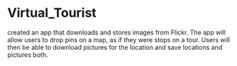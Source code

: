 # Virtual_Tourist
created an app that downloads and stores images from Flickr. 
The app will allow users to drop pins on a map, as if they were stops on a tour.
Users will then be able to download pictures for the location and save locations and pictures both. 

